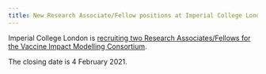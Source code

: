 ```yaml
---
title: New Research Associate/Fellow positions at Imperial College London - closing date 4 February 2021
---
```


Imperial College London is [recruiting two Research Associates/Fellows for the Vaccine Impact Modelling Consortium](https://www.imperial.ac.uk/jobs/description/MED02198/research-associate-or-research-fellow).

The closing date is 4 February 2021.
